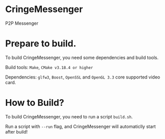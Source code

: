 # CringeMessenger
P2P Messenger
# Prepare to build.
To build CringeMessenger, you need some dependencies and build tools.

Build tools: `Make`, `CMake v3.18.4 or higher`

Dependencies: `glfw3`, `Boost`, `OpenSSL` and `OpenGL 3.3` core supported video card.

# How to Build?

To build CringeMessenger, you need to run a script `build.sh`.

Run a script with `--run` flag, and CringeMessenger will automaticlly start after build!
